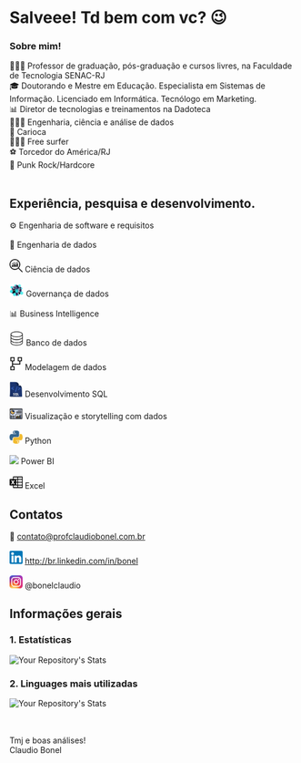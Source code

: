 # Salveee! Td bem com vc? 😉

<!--
**claudiobonel/claudiobonel** is a ✨ _special_ ✨ repository because its `README.md` (this file) appears on your GitHub profile.

Here are some ideas to get you started:

- 🔭 I’m currently working on ...
- 🌱 I’m currently learning ...
- 👯 I’m looking to collaborate on ...
- 🤔 I’m looking for help with ...
- 💬 Ask me about ...
- 📫 How to reach me: ...
- 😄 Pronouns: ...
- ⚡ Fun fact: ...
-->
### Sobre mim!

👨🏽‍🏫 Professor de graduação, pós-graduação e cursos livres, na Faculdade de Tecnologia SENAC-RJ
<br>
🎓 Doutorando e Mestre em Educação. Especialista em Sistemas de Informação. Licenciado em Informática. Tecnólogo em Marketing.
<br>
📊 Diretor de tecnologias e treinamentos na Dadoteca
<br>
👷🏽‍♂️ Engenharia, ciência e análise de dados
<br>
🌊 Carioca
<br>
🏄🏽‍♂️ Free surfer
<br>
⚽️ Torcedor do América/RJ
<br>
🎼 Punk Rock/Hardcore
<br>
<br>

## Experiência, pesquisa e desenvolvimento.

⚙️ Engenharia de software e requisitos
<br><br>
🎲 Engenharia de dados
<br><br>
<img src="view-analytics-1024.webp" width="23"/> Ciência de dados
<br><br>
<img src="9239306D-643B-49F6-B821-1C6EB3756E7C.jpeg" width="25"/> Governança de dados
<br><br>
📊 Business Intelligence
<br><br>
<img src="26CA463D-AC29-4258-9574-98EF270C48AF.png" width="25"/> Banco de dados
<br><br>
<img src="CCD0951C-7553-440C-8B71-9D64A5634C21.png" width="23"/> Modelagem de dados
<br><br>
<img src="9F435C7E-1279-468E-8617-8ED3A9A54415.jpeg" width="23"/> Desenvolvimento SQL
<br><br>
<img src="294D10A3-EF42-4BEA-A28A-4A902F6FEE99.jpeg" width="23"/> Visualização e storytelling com dados
<br><br>
<img src="022BC6B9-F026-4893-9430-B71E88D4A420.png" width="23"/> Python
<br><br>
<img src="https://github.com/microsoft/PowerBI-Icons/blob/main/PNG/Power-BI.png?raw=true" width="18"/>  Power BI
<br><br>
<img src="F3601BE0-AE42-4E07-A088-A8462FCBD8F1.png" width="23"/> Excel

## Contatos

📝 contato@profclaudiobonel.com.br
<br><br>
<img src="F3BD5741-49C3-427A-ABD7-090A9E23BB90.png" width="23"/> http://br.linkedin.com/in/bonel
<br><br>
<img src="CCBD6F9B-30F3-4FBB-AB9C-258FEA35C171.jpeg" width="23"/> @bonelclaudio

## Informações gerais
 ### 1. Estatísticas 
 ![Your Repository's Stats](https://github-readme-stats.vercel.app/api?username=claudiobonel&show_icons=true)
 ### 2. Linguages mais utilizadas
 ![Your Repository's Stats](https://github-readme-stats.vercel.app/api/top-langs/?username=claudiobonel&theme=blue-green)
<!-- ### 3. Visitas ao perfil
 ![Profile View Counter](https://komarev.com/ghpvc/?username=claudiobonel)
--> 
<br><br>
Tmj e boas análises!
<br>
Claudio Bonel
